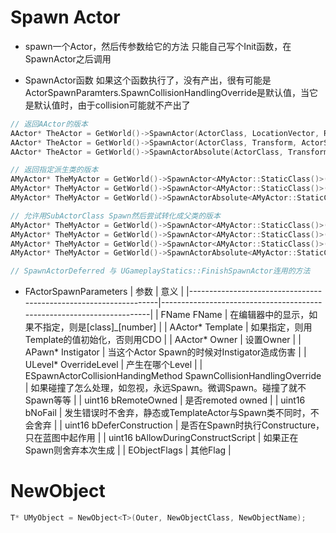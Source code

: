 








# Spawn Actor #
* spawn一个Actor，然后传参数给它的方法
只能自己写个Init函数，在SpawnActor之后调用

* SpawnActor函数
如果这个函数执行了，没有产出，很有可能是ActorSpawnParamters.SpawnCollisionHandlingOverride是默认值，当它是默认值时，由于collision可能就不产出了
```c++
// 返回AActor的版本
AActor* TheActor = GetWorld()->SpawnActor(ActorClass, LocationVector, RatationVector, ActorSpawnParamters);
AActor* TheActor = GetWorld()->SpawnActor(ActorClass, Transform, ActorSpawnParamters);
AActor* TheActor = GetWorld()->SpawnActorAbsolute(ActorClass, Transform, ActorSpawnParamters);

// 返回指定派生类的版本
AMyActor* TheMyActor = GetWorld()->SpawnActor<AMyActor::StaticClass()>(LocationVector, RatationVector, ActorSpawnParamters);
AMyActor* TheMyActor = GetWorld()->SpawnActor<AMyActor::StaticClass()>(Transform, ActorSpawnParamters);
AMyActor* TheMyActor = GetWorld()->SpawnActorAbsolute<AMyActor::StaticClass()>(ActorSpawnParamters);

// 允许用SubActorClass Spawn然后尝试转化成父类的版本
AMyActor* TheMyActor = GetWorld()->SpawnActor<AMyActor::StaticClass()>(SubActorClass, ActorSpawnParamters);
AMyActor* TheMyActor = GetWorld()->SpawnActor<AMyActor::StaticClass()>(SubActorClass, LocationVector, RatationVector, ActorSpawnParamters);
AMyActor* TheMyActor = GetWorld()->SpawnActor<AMyActor::StaticClass()>(SubActorClass, Transform, ActorSpawnParamters);
AMyActor* TheMyActor = GetWorld()->SpawnActorAbsolute<AMyActor::StaticClass()>(SubActorClass, Transform, ActorSpawnParamters);

// SpawnActorDeferred 与 UGameplayStatics::FinishSpawnActor连用的方法
```

* FActorSpawnParameters
| 参数                                                             | 意义                                                                  |
|------------------------------------------------------------------|-----------------------------------------------------------------------|
| FName FName                                                      | 在编辑器中的显示，如果不指定，则是[class]_[number]                    |
| AActor* Template                                                 | 如果指定，则用Template的值初始化，否则用CDO                           |
| AActor* Owner                                                    | 设置Owner                                                             |
| APawn* Instigator                                                | 当这个Actor Spawn的时候对Instigator造成伤害                           |
| ULevel* OverrideLevel                                            | 产生在哪个Level                                                       |
| ESpawnActorCollisionHandingMethod SpawnCollisionHandlingOverride | 如果碰撞了怎么处理，如忽视，永远Spawn。微调Spawn。碰撞了就不Spawn等等 |
| uint16 bRemoteOwned                                              | 是否remoted owned                                                     |
| uint16 bNoFail                                                   | 发生错误时不舍弃，静态或TemplateActor与Spawn类不同时，不会舍弃        |
| uint16 bDeferConstruction                                        | 是否在Spawn时执行Constructure，只在蓝图中起作用                       |
| uint16 bAllowDuringConstructScript                               | 如果正在Spawn则舍弃本次生成                                           |
| EObjectFlags                                                     | 其他Flag                                                              |

# NewObject #
```c++
T* UMyObject = NewObject<T>(Outer, NewObjectClass, NewObjectName);
```


